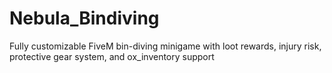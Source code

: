 # Nebula_Bindiving
Fully customizable FiveM bin-diving minigame with loot rewards, injury risk, protective gear system, and ox_inventory support
